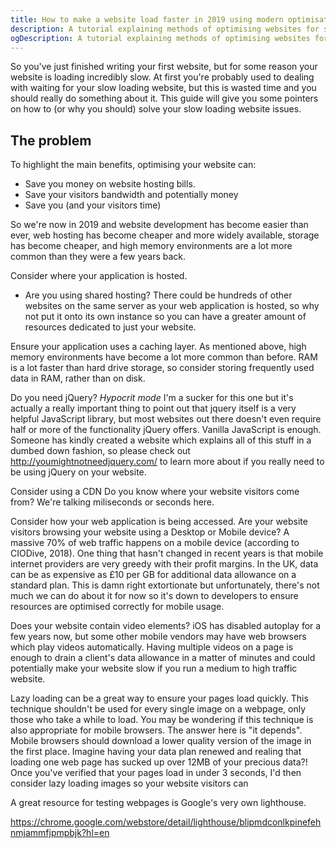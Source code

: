 ```yaml
---
title: How to make a website load faster in 2019 using modern optimisation techniques 
description: A tutorial explaining methods of optimising websites for speed and scale.
ogDescription: A tutorial explaining methods of optimising websites for speed and scale.
---
```


So you've just finished writing your first website, but for some reason your website is loading incredibly slow. At first you're probably used to dealing with waiting for your slow loading website, but this is wasted time and you should really do something about it. This guide will give you some pointers on how to (or why you should) solve your slow loading website issues.

<!--more-->

## The problem
To highlight the main benefits, optimising your website can:

* Save you money on website hosting bills.
* Save your visitors bandwidth and potentially money
* Save you (and your visitors time) 

So we're now in 2019 and website development has become easier than ever, web hosting has become cheaper and more widely available, storage has become cheaper, and high memory environments are a lot more common than they were a few years back.

Consider where your application is hosted.
* Are you using shared hosting? There could be hundreds of other websites on the same server as your web application is hosted, so why not put it onto its own instance so you can have a greater amount of resources dedicated to just your website.

Ensure your application uses a caching layer. As mentioned above, high memory environments have become a lot more common than before. RAM is a lot faster than hard drive storage, so consider storing frequently used data in RAM, rather than on disk. 

Do you need jQuery?
*Hypocrit mode* I'm a sucker for this one but it's actually a really important thing to point out that jquery itself is a very helpful JavaScript library, but most websites out there doesn't even require half or more of the functionality jQuery offers. Vanilla JavaScript is enough. Someone has kindly created a website which explains all of this stuff in a dumbed down fashion, so please check out http://youmightnotneedjquery.com/ to learn more about if you really need to be using jQuery on your website.


Consider using a CDN
Do you know where your website visitors come from? We're talking miliseconds or seconds here.

Consider how your web application is being accessed. 
Are your website visitors browsing your website using a Desktop or Mobile device? A massive 70% of web traffic happens on a mobile device (according to CIODive, 2018). One thing that hasn't changed in recent years is that mobile internet providers are very greedy with their profit margins. In the UK, data can be as expensive as £10 per GB for additional data allowance on a standard plan. This is damn right extortionate but unfortunately, there's not much we can do about it for now so it's down to developers to ensure resources are optimised correctly for mobile usage.

Does your website contain video elements? iOS has disabled autoplay for a few years now, but some other mobile vendors may have web browsers which play videos automatically. Having multiple videos on a page is enough to drain a client's data allowance in a matter of minutes and could potentially make your website slow if you run a medium to high traffic website.

Lazy loading can be a great way to ensure your pages load quickly. This technique shouldn't be used for every single image on a webpage, only those who take a while to load. You may be wondering if this technique is also appropriate for mobile browsers. The answer here is "it depends". Mobile browsers should download a lower quality version of the image in the first place. Imagine having your data plan renewed and realing that loading one web page has sucked up over 12MB of your precious data?! Once you've verified that your pages load in under 3 seconds, I'd then consider lazy loading images so your website visitors can 

A great resource for testing webpages is Google's very own lighthouse.

https://chrome.google.com/webstore/detail/lighthouse/blipmdconlkpinefehnmjammfjpmpbjk?hl=en



